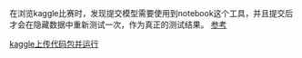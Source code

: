 在浏览kaggle比赛时，发现提交模型需要使用到notebook这个工具，并且提交后才会在隐藏数据中重新测试一次，作为真正的测试结果。
[参考](https://blog.csdn.net/j_starry/article/details/111794333)

[kaggle上传代码包并运行](https://blog.csdn.net/qq_42865713/article/details/114306029?spm=1001.2014.3001.5502)